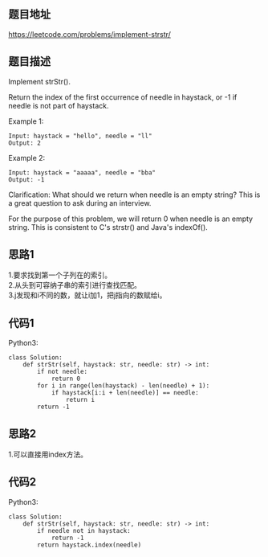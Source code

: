 ## 题目地址
https://leetcode.com/problems/implement-strstr/

## 题目描述
Implement strStr().

Return the index of the first occurrence of needle in haystack, or -1 if needle is not part of haystack.

Example 1:
```
Input: haystack = "hello", needle = "ll"
Output: 2
```
Example 2:
```
Input: haystack = "aaaaa", needle = "bba"
Output: -1
```
Clarification:
What should we return when needle is an empty string? This is a great question to ask during an interview.

For the purpose of this problem, we will return 0 when needle is an empty string. This is consistent to C's strstr() and Java's indexOf().

## 思路1
1.要求找到第一个子列在的索引。  
2.从头到可容纳子串的索引进行查找匹配。  
3.j发现和i不同的数，就让i加1，把j指向的数赋给i。  

## 代码1
Python3:
```
class Solution:
    def strStr(self, haystack: str, needle: str) -> int:
        if not needle:
            return 0
        for i in range(len(haystack) - len(needle) + 1):
            if haystack[i:i + len(needle)] == needle:
                return i
        return -1
```
## 思路2
1.可以直接用index方法。  

## 代码2
Python3:
```
class Solution:
    def strStr(self, haystack: str, needle: str) -> int:
        if needle not in haystack:
            return -1
        return haystack.index(needle)
```
